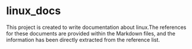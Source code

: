 # linux_docs
This project is created to write documentation about linux.The references for these documents are provided within the Markdown files, and the information has been directly extracted from the reference list.





